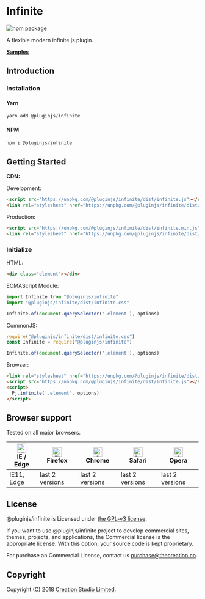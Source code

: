 # Infinite

[![npm package](https://img.shields.io/npm/v/@pluginjs/infinite.svg)](https://www.npmjs.com/package/@pluginjs/infinite)

A flexible modern infinite js plugin.

**[Samples](https://codesandbox.io/s/github/pluginjs/pluginjs/tree/master/modules/infinite/samples)**

## Introduction

### Installation

#### Yarn

```javascript
yarn add @pluginjs/infinite
```

#### NPM

```javascript
npm i @pluginjs/infinite
```

## Getting Started

**CDN:**

Development:

```html
<script src="https://unpkg.com/@pluginjs/infinite/dist/infinite.js"></script>
<link rel="stylesheet" href="https://unpkg.com/@pluginjs/infinite/dist/infinite.css">
```

Production:

```html
<script src="https://unpkg.com/@pluginjs/infinite/dist/infinite.min.js"></script>
<link rel="stylesheet" href="https://unpkg.com/@pluginjs/infinite/dist/infinite.min.css">
```

### Initialize

HTML:

```html
<div class="element"></div>
```

ECMAScript Module:

```javascript
import Infinite from "@pluginjs/infinite"
import "@pluginjs/infinite/dist/infinite.css"

Infinite.of(document.querySelector('.element'), options)
```

CommonJS:

```javascript
require("@pluginjs/infinite/dist/infinite.css")
const Infinite = require("@pluginjs/infinite")

Infinite.of(document.querySelector('.element'), options)
```

Browser:

```html
<link rel="stylesheet" href="https://unpkg.com/@pluginjs/infinite/dist/infinite.css">
<script src="https://unpkg.com/@pluginjs/infinite/dist/infinite.js"></script>
<script>
  Pj.infinite('.element', options)
</script>
```

## Browser support

Tested on all major browsers.

| [<img src="https://raw.githubusercontent.com/alrra/browser-logos/master/src/edge/edge_48x48.png" alt="IE / Edge" width="24px" height="24px" />](http://godban.github.io/browsers-support-badges/)</br>IE / Edge | [<img src="https://raw.githubusercontent.com/alrra/browser-logos/master/src/firefox/firefox_48x48.png" alt="Firefox" width="24px" height="24px" />](http://godban.github.io/browsers-support-badges/)</br>Firefox | [<img src="https://raw.githubusercontent.com/alrra/browser-logos/master/src/chrome/chrome_48x48.png" alt="Chrome" width="24px" height="24px" />](http://godban.github.io/browsers-support-badges/)</br>Chrome | [<img src="https://raw.githubusercontent.com/alrra/browser-logos/master/src/safari/safari_48x48.png" alt="Safari" width="24px" height="24px" />](http://godban.github.io/browsers-support-badges/)</br>Safari | [<img src="https://raw.githubusercontent.com/alrra/browser-logos/master/src/opera/opera_48x48.png" alt="Opera" width="24px" height="24px" />](http://godban.github.io/browsers-support-badges/)</br>Opera |
| --------- | --------- | --------- | --------- | --------- |
| IE11, Edge| last 2 versions| last 2 versions| last 2 versions| last 2 versions|

## License

@pluginjs/infinite is Licensed under [the GPL-v3 license](LICENSE).

If you want to use @pluginjs/infinite project to develop commercial sites, themes, projects, and applications, the Commercial license is the appropriate license. With this option, your source code is kept proprietary.

For purchase an Commercial License, contact us purchase@thecreation.co.

## Copyright

Copyright (C) 2018 [Creation Studio Limited](creationstudio.com).